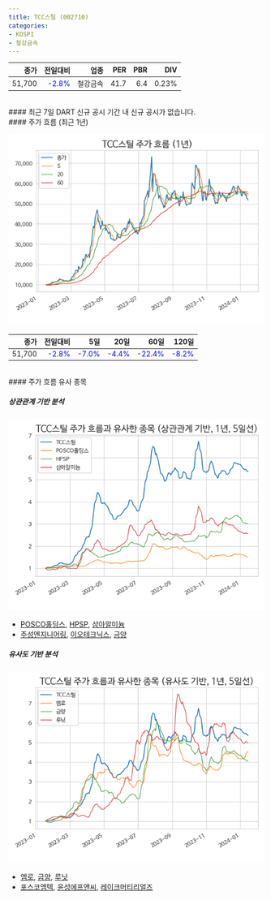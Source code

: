 ```yaml
---
title: TCC스틸 (002710)
categories:
- KOSPI
- 철강금속
---
```


|**종가**|**전일대비**|**업종**|**PER**|**PBR**|**DIV**|
|-------:|-----------:|-------:|------:|------:|------:|
|51,700|<span style="color: blue">-2.8%</span>|철강금속|41.7|6.4|0.23%|

<!-- more -->

<br>
#### 최근 7일 DART 신규 공시
기간 내 신규 공시가 없습니다.

<br>
#### 주가 흐름 (최근 1년)

![002710](/assets/images/stock/002710.png)

|**종가**|**전일대비**|**5일**|**20일**|**60일**|**120일**|
|---:|-------:|--:|---:|---:|----:|
|51,700|<span style="color: blue">-2.8%</span>|<span style="color: blue">-7.0%</span>|<span style="color: blue">-4.4%</span>|<span style="color: blue">-22.4%</span>|<span style="color: blue">-8.2%</span>|

<br>
#### 주가 흐름 유사 종목

##### 상관관계 기반 분석

![002710](/assets/images/stock/002710_corr.png)
- [POSCO홀딩스](/005490/), [HPSP](/403870/), [삼아알미늄](/006110/)
- [주성엔지니어링](/036930/), [이오테크닉스](/039030/), [금양](/001570/)

##### 유사도 기반 분석

![002710](/assets/images/stock/002710_sim.png)
- [엠로](/058970/), [금양](/001570/), [루닛](/328130/)
- [포스코엠텍](/009520/), [윤성에프앤씨](/372170/), [레이크머티리얼즈](/281740/)